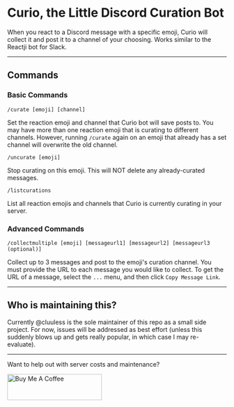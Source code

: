 # Curio, the Little Discord Curation Bot

When you react to a Discord message with a specific emoji, Curio will collect it and post it to a channel of your choosing. Works similar to the Reactji bot for Slack.

---

## Commands

### Basic Commands

`/curate [emoji] [channel]`

Set the reaction emoji and channel that Curio bot will save posts to. You may have more than one reaction emoji that is curating to different channels. However, running `/curate` again on an emoji that already has a set channel will overwrite the old channel.

`/uncurate [emoji]`

Stop curating on this emoji. This will NOT delete any already-curated messages.

`/listcurations`

List all reaction emojis and channels that Curio is currently curating in your server.

### Advanced Commands

`/collectmultiple [emoji] [messageurl1] [messageurl2] [messageurl3 (optional)]`

Collect up to 3 messages and post to the emoji's curation channel. You must provide the URL to each message you would like to collect. To get the URL of a message, select the `...` menu, and then click `Copy Message Link`.

---

## Who is maintaining this?

Currently @cluuless is the sole maintainer of this repo as a small side project. For now, issues will be addressed as best effort (unless this suddenly blows up and gets really popular, in which case I may re-evaluate).

---

Want to help out with server costs and maintenance?

<a href="https://www.buymeacoffee.com/ariyassa" target="_blank"><img src="https://cdn.buymeacoffee.com/buttons/v2/default-yellow.png" alt="Buy Me A Coffee" style="height: 60px !important;width: 217px !important;" ></a>